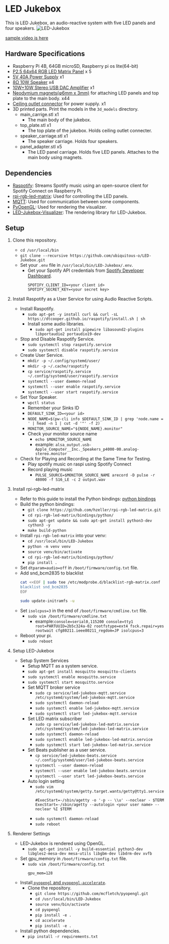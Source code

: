 # LED Jukebox
This is LED Jukebox, an audio-reactive system with five LED panels and four speakers.
![LED-Jukebox](image/sample.gif)

[sample video is here](https://www.instagram.com/reel/DKE6UU8N7yy/?utm_source=ig_web_copy_link&igsh=MzRlODBiNWFlZA==)

## Hardware Specifications
- Raspberry Pi 4B, 64GB microSD, Raspberry pi os lite(64-bit)
- [P2.5 64x64 RGB LED Matrix Panel](https://www.amazon.co.jp/dp/B07PK5J21V?ref_=ppx_hzsearch_conn_dt_b_fed_asin_title_2&th=1) x 5    
- [5V 40A Power Supply](https://www.amazon.co.jp/dp/B0B74KV3BB?ref_=ppx_hzsearch_conn_dt_b_fed_asin_title_1&th=1) x1
- [8Ω 10W Speaker](https://akizukidenshi.com/catalog/g/g116600/) x4
- [10W+10W Stereo USB DAC Amplifier](https://akizukidenshi.com/catalog/g/g102404/) x1
- [Neodymium magnets(φ6mm x 3mm)](https://jp.daisonet.com/products/4549131156621) for attaching LED panels and top plate to the main body. x44
- [Ceiling outlet connector](https://www.amazon.co.jp/dp/B09XD5T959?ref=ppx_yo2ov_dt_b_fed_asin_title) for power supply. x1
- 3D printed parts. Print the models in the `3d_models` directory.
    - main_carrige.stl x1
        - The main body of the jukebox.
    - top_plate.stl x1
        - The top plate of the jukebox. Holds ceiling outlet connecter.
    - speaker_carriage.stl x1
        - The speaker carriage. Holds four speakers.
    - panel_adapter.stl x5
        - The LED panel carriage. Holds five LED panels. Attaches to the main body using magnets.

## Dependencies
- [Raspotify](https://github.com/dtcooper/raspotify): Streams Spotify music using an open-source client for Spotify Connect on Raspberry Pi.
- [rpi-rgb-led-matrix](https://github.com/hzeller/rpi-rgb-led-matrix): Used for controlling the LED panels.
- [MQTT](https://mqtt.org/): Used for communication between some components.
- [PyOpenGL](https://github.com/mcfletch/pyopengl): Used for rendering the visualizer.
- [LED-Jukebox-Visualizer](https://github.com/ubiquitous-o/LED-Jukebox-Visualizer/tree/f508b67ac83f24e6a895d195ace6519edb1c6f01): The rendering library for LED-Jukebox.

## Setup
1. Clone this repository.
    - `cd /usr/local/bin`
    - `git clone --recursive https://github.com/ubiquitous-o/LED-Jukebox.git`
    - Set your `.env` file in `/usr/local/bin/LED-Jukebox/.env`.
      - Get your Spotify API credentials from [Spotify Developer Dashboard](https://developer.spotify.com/dashboard).
        ```
        SPOTIFY_CLIENT_ID=<your client id>
        SPOTIFY_SECRET_KEY=<your secret key>
        ```

2. Install Raspotify as a User Service for using Audio Reactive Scripts.
    - Install Raspotify.
        - `sudo apt-get -y install curl && curl -sL https://dtcooper.github.io/raspotify/install.sh | sh`
        - Install some audio libraries.
            - `sudo apt-get install pipewire libasound2-plugins libportaudio2 portaudio19-dev`
    - Stop and Disable Raspotify Service.
        - `sudo systemctl stop raspotify.service`
        - `sudo systemctl disable raspotify.service`
    - Create User Service.
        - `mkdir -p ~/.config/systemd/user/`
        - `mkdir -p ~/.cache/raspotify`
        - `cp service/raspotify.service ~/.config/systemd/user/raspotify.service`
        - `systemctl --user daemon-reload`
        - `systemctl --user enable raspotify.service`
        - `systemctl --user start raspotify.service`
    - Set Your Speaker.
        - `wpctl status`
        - Remember your Sinks ID
        - `DEFAULT_SINK_ID=<your id>`
        - `NODE_NAME=$(pw-cli info $DEFAULT_SINK_ID | grep 'node.name = ' | head -n 1 | cut -d '"' -f 2)`
        - `MONITOR_SOURCE_NAME="${NODE_NAME}.monitor"`
        - Check your monitor source name
            - `echo $MONITOR_SOURCE_NAME`
            - example: `alsa_output.usb-Apple_Computer__Inc._Speakers_p4000-00.analog-stereo.monitor`
    - Check for Playing and Recording at the Same Time for Testing.
        - Play spotify music on raspi using Spotify Connect
        - Record playing music
            - `PULSE_SOURCE=$MONITOR_SOURCE_NAME arecord -D pulse -r 48000 -f S16_LE -c 2 output.wav`
        
3. Install rpi-rgb-led-matrix
    - Refer to this guide to install the Python bindings: [python bindings](https://github.com/hzeller/rpi-rgb-led-matrix/tree/master/bindings/python)
    - Build the python bindings:
        - `git clone https://github.com/hzeller/rpi-rgb-led-matrix.git`
        - `cd rpi-rgb-led-matrix/bindings/python/`
        - `sudo apt-get update && sudo apt-get install python3-dev cython3 -y`
        - `make build-python` 
    - Install `rpi-rgb-led-matrix` into your venv:
        - `cd /usr/local/bin/LED-Jukebox`
        - `python -m venv venv`
        - `source venv/bin/activate`
        - `cd rpi-rgb-led-matrix/bindings/python/`
        - `pip install .`
    - Set `dtparam=audio=off` in `/boot/firmware/config.txt` file.
    - Add snd_bcm2835 to blacklist
        ```bash
        cat <<EOF | sudo tee /etc/modprobe.d/blacklist-rgb-matrix.conf
        blacklist snd_bcm2835
        EOF

        sudo update-initramfs -u
        ```
    - Set `isolcpus=3` in the end of `/boot/firmware/cmdline.txt` file.
        - `sudo vim /boot/firmware/cmdline.txt`
            - example:`console=serial0,115200 console=tty1 root=PARTUUID=2b5c324a-02 rootfstype=ext4 fsck.repair=yes rootwait cfg80211.ieee80211_regdom=JP isolcpus=3`
    - Reboot your pi.
        - `sudo reboot`

4. Setup LED-Jukebox
    - Setup System Services
        - Setup MQTT as a system service.
        - `sudo apt-get install mosquitto mosquitto-clients`
        - `sudo systemctl enable mosquitto.service`
        - `sudo systemctl start mosquitto.service`
        - Set MQTT broker service
            - `sudo cp service/led-jukebox-mqtt.service /etc/systemd/system/led-jukebox-mqtt.service`
            - `sudo systemctl daemon-reload`
            - `sudo systemctl enable led-jukebox-mqtt.service`
            - `sudo systemctl start led-jukebox-mqtt.service`
        - Set LED matrix subscriber
            - `sudo cp service/led-jukebox-led-matrix.service /etc/systemd/system/led-jukebox-led-matrix.service`
            - `sudo systemctl daemon-reload`
            - `sudo systemctl enable led-jukebox-led-matrix.service`
            - `sudo systemctl start led-jukebox-led-matrix.service`
        - Set Beats publisher as a user service.
            - `cp service/led-jukebox-beats.service ~/.config/systemd/user/led-jukebox-beats.service`
            - `systemctl --user daemon-reload`
            - `systemctl --user enable led-jukebox-beats.service`
            - `systemctl --user start led-jukebox-beats.service`
        - Auto login setting
            - `sudo vim  /etc/systemd/system/getty.target.wants/getty@tty1.service`
                ```
                #ExecStart=-/sbin/agetty -o '-p -- \\u' --noclear - $TERM
                ExecStart=-/sbin/agetty --autologin <your user name> --noclear %I $TERM
                ```
            - `sudo systemctl daemon-reload`
            - `sudo reboot`
    

5. Renderer Settings
    - LED-Jukebox is rendered using OpenGL.
        - `sudo apt-get install -y build-essential python3-dev libgles2-mesa-dev mesa-utils libgbm-dev libdrm-dev xvfb`
    - Set gpu_memory in `/boot/firmware/config.txt` file.
        - `sudo vim /boot/firmware/config.txt`
            ```
            gpu_mem=128
            ```
    - Install[ `pyopengl` and `pyopengl-accelerate`](https://github.com/mcfletch/pyopengl).
        - Clone the repository.
            - `git clone https://github.com/mcfletch/pyopengl.git`
            - `cd /usr/local/bin/LED-Jukebox`
            - `source venv/bin/activate`
            - `cd pyopengl`
            - `pip install -e .`
            - `cd accelerate`
            - `pip install -e .`
    - Install python dependencies.
        - `pip install -r requirements.txt`
